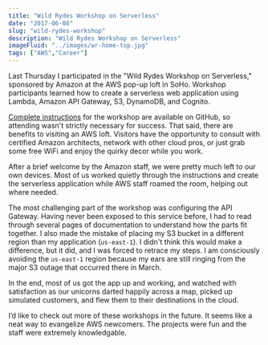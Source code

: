 ```yaml
---
title: "Wild Rydes Workshop on Serverless"
date: "2017-06-08"
slug: "wild-rydes-workshop"
description: "Wild Rydes Workshop on Serverless"
imageFluid: "../images/wr-home-top.jpg"
tags: ["AWS","Career"]
---
```


Last Thursday I participated in the "Wild Rydes Workshop on Serverless," sponsored by Amazon at the AWS pop-up loft in SoHo. Workshop participants learned how to create a serverless web application using Lambda, Amazon API Gateway, S3, DynamoDB, and Cognito.

[Complete instructions](https://github.com/awslabs/aws-serverless-workshops) for the workshop are available on GitHub, so attending wasn't strictly necessary for success. That said, there are benefits to visiting an AWS loft. Visitors have the opportunity to consult with certified Amazon architects, network with other cloud pros, or just grab some free WiFi and enjoy the quirky decor while you work.

After a brief welcome by the Amazon staff, we were pretty much left to our own devices. Most of us worked quietly through the instructions and create the serverless application while AWS staff roamed the room, helping out where needed.

The most challenging part of the workshop was configuring the API Gateway. Having never been exposed to this service before, I had to read through several pages of documentation to understand how the parts fit together. I also made the mistake of placing my S3 bucket in a different region than my application (`us-east-1`). I didn't think this would make a difference, but it did, and I was forced to retrace my steps. I am consciously avoiding the `us-east-1` region because my ears are still ringing from the major S3 outage that occurred there in March.

In the end, most of us got the app up and working, and watched with satisfaction as our unicorns darted happily across a map, picked up simulated customers, and flew them to their destinations in the cloud.

I’d like to check out more of these workshops in the future. It seems like a neat way to evangelize AWS newcomers. The projects were fun and the staff were extremely knowledgable.
